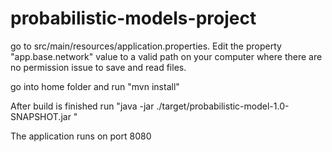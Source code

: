 # probabilistic-models-project

go to src/main/resources/application.properties. Edit the property "app.base.network" value to a valid path
on your computer where there are no permission issue to save and read files.

go into home folder and run "mvn install"

After build is finished run "java -jar ./target/probabilistic-model-1.0-SNAPSHOT.jar
"

The application runs on port 8080
